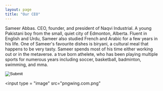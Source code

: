 ```yaml
---
layout: page
title: "Our CEO"
---
```

Sameer Abbas. CEO, founder, and president of Naqvi Industrial. A young Pakistani boy from the small, quiet city of Edmonton, Alberta. Fluent in English and Urdu, Sameer also studied French and Arabic for a few years in his life. One of Sameer's favourite dishes is biryani, a cultural meal that happens to be very tasty. Sameer spends most of his time either working out or in the metaverse. a true born athelete, who has been playing multiple sports for numerous years including soccer, basketball, badminton, swimming, and mma.

<input type = "image"
src="download.png">

<input type = "image"
src="pngwing.com.png"